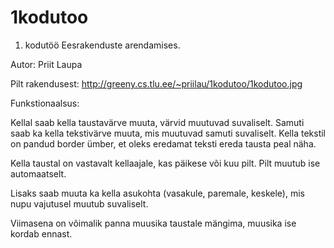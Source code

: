 # 1kodutoo
1. kodutöö Eesrakenduste arendamises.

Autor: Priit Laupa

Pilt rakendusest: http://greeny.cs.tlu.ee/~priilau/1kodutoo/1kodutoo.jpg

Funkstionaalsus:

Kellal saab kella taustavärve muuta, värvid muutuvad suvaliselt.
Samuti saab ka kella tekstivärve muuta, mis muutuvad samuti suvaliselt.
Kella tekstil on pandud border ümber, et oleks eredamat teksti ereda tausta peal näha.

Kella taustal on vastavalt kellaajale, kas päikese või kuu pilt. Pilt muutub ise automaatselt.

Lisaks saab muuta ka kella asukohta (vasakule, paremale, keskele), mis nupu vajutusel muutub suvaliselt.

Viimasena on võimalik panna muusika taustale mängima, muusika ise kordab ennast. 
